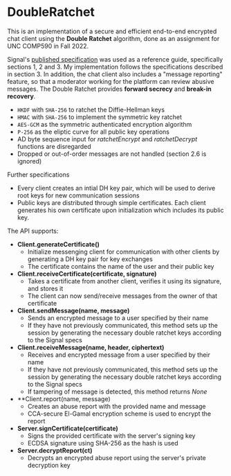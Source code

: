 # DoubleRatchet

This is an implementation of a secure and efficient end-to-end encrypted chat client using the **Double Ratchet** algorithm, done as an assignment for UNC COMP590 in 
Fall 2022.

Signal's [published specification](https://signal.org/docs/specifications/doubleratchet/) was used as a reference guide, specifically sections 1, 2 and 3. My
implementation follows the specifications described in section 3. In addition, the chat client also includes a "message reporting" feature, so that a moderator working
for the platform can review abusive messages. The Double Ratchet provides **forward secrecy** and **break-in recovery**.

- `HKDF` with `SHA-256` to ratchet the Diffie-Hellman keys
- `HMAC` with `SHA-256` to implement the symmetric key ratchet
- `AES-GCM` as the symmetric authenticated encryption algorithm
- `P-256` as the eliptic curve for all public key operations
- AD byte sequence input for *ratchetEncrypt* and *ratchetDecrypt* functions are disregarded
- Dropped or out-of-order messages are not handled (section 2.6 is ignored)

Further specifications
- Every client creates an intial DH key pair, which will be used to derive root keys for new communication sessions
- Public keys are distributed through simple certificates. Each client generates his own certificate upon initialization which includes its public key.

The API supports:
- **Client.generateCertificate()**
  - Initialize messenging client for communication with other clients by generating a DH key pair for key exchanges
  - The certificate contains the name of the user and their public key
- **Client.receiveCertificate(certificate, signature)**
  - Takes a certificate from another client, verifies it using its signature, and stores it
  - The client can now send/receive messages from the owner of that certificate
- **Client.sendMessage(name, message)**
  - Sends an encrypted message to a user specified by their name
  - If they have not previously communicated, this method sets up the session by generating the necessary double ratchet keys according to the Signal specs
- **Client.receiveMessage(name, header, ciphertext)**
  - Receives and encrypted message from a user specified by their name
  - If they have not previously communicated, this method sets up the session by generating the necessary double ratchet keys according to the Signal specs
  - If tampering of message is detected, this method returns *None*
- **Client.report(name, message)
  - Creates an abuse report with the provided name and message
  - CCA-secure El-Gamal encryption scheme is used to encrypt the report
- **Server.signCertificate(certificate)**
  - Signs the provided certificate with the server's signing key
  - ECDSA signature using SHA-256 as the hash is used
- **Server.decryptReport(ct)**
  - Decrypts an encrypted abuse report using the server's private decryption key
